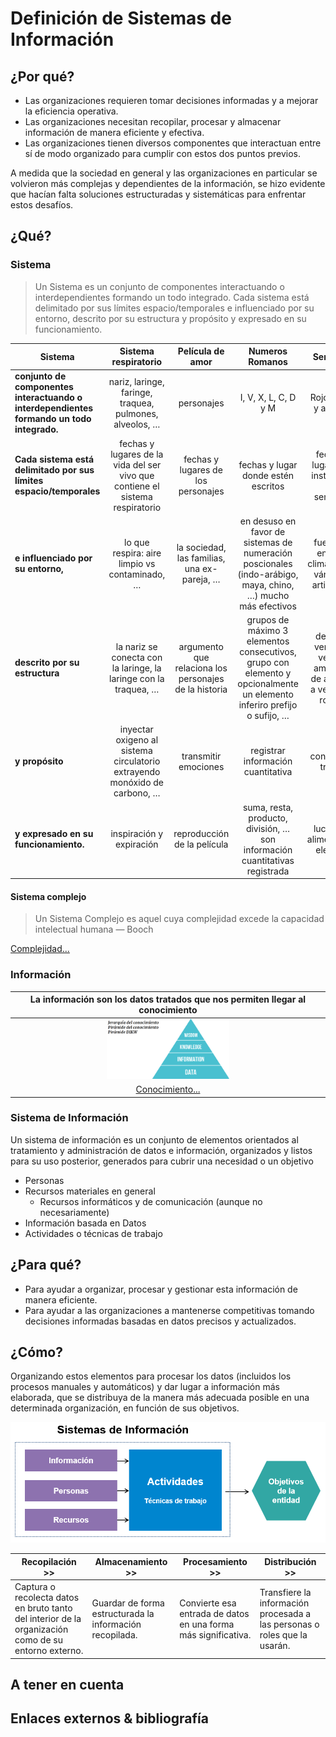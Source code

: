 # Definición de Sistemas de Información

## ¿Por qué?

- Las organizaciones requieren tomar decisiones informadas y a mejorar la eficiencia operativa.
- Las organizaciones necesitan recopilar, procesar y almacenar información de manera eficiente y efectiva.
- Las organizaciones tienen diversos componentes que interactuan entre sí de modo organizado para cumplir con estos dos puntos previos.

A medida que la sociedad en general y las organizaciones en particular se volvieron más complejas y dependientes de la información, se hizo evidente que hacían falta soluciones estructuradas y sistemáticas para enfrentar estos desafíos.

## ¿Qué?

### Sistema

> Un Sistema es un conjunto de componentes interactuando o interdependientes formando un todo integrado. Cada sistema está delimitado por sus límites espacio/temporales e influenciado por su entorno, descrito por su estructura y propósito y expresado en su funcionamiento.

|Sistema|Sistema respiratorio|Película de amor|Numeros Romanos|Semaforo
|-|:-:|:-:|:-:|:-:
**conjunto de componentes interactuando o interdependientes formando un todo integrado.**|nariz, laringe, faringe, traquea, pulmones, alveolos, …​|personajes|I, V, X, L, C, D y M|Rojo, verde y amarillo
**Cada sistema está delimitado por sus límites espacio/temporales**|fechas y lugares de la vida del ser vivo que contiene el sistema respiratorio|fechas y lugares de los personajes|fechas y lugar donde estén escritos|fechas y lugar de la instalación del semáforo
**e influenciado por su entorno,**|lo que respira: aire limpio vs contaminado, …​|la sociedad, las familias, una ex-pareja, …​|en desuso en favor de sistemas de numeración poscionales (indo-arábigo, maya, chino, …​) mucho más efectivos|fuente de energía, climatología, vándalos, artistas, …​
**descrito por su estructura**|la nariz se conecta con la laringe, la laringe con la traquea, …​|argumento que relaciona los personajes de la historia|grupos de máximo 3 elementos consecutivos, grupo con elemento y opcionalmente un elemento inferiro prefijo o sufijo, …​|de rojo a verde, de verda a amarillo y de amarillo a verdo y/o rojo, …​
**y propósito**|inyectar oxigeno al sistema circulatorio extrayendo monóxido de carbono, …​|transmitir emociones|registrar información cuantitativa|controlar el tráfico
**y expresado en su funcionamiento.**|inspiración y expiración|reproducción de la película|suma, resta, producto, división, …​ son información cuantitativas registrada|luces con alimentación electrica

#### Sistema complejo

> Un Sistema Complejo es aquel cuya complejidad excede la capacidad intelectual humana — Booch

[Complejidad...](https://docs.google.com/presentation/d/1FBjSPhSYrgBQjVp8HefkiJA_AwJU_bq24b8WMz3xzOA/edit?usp=sharing)

### Información

<div align="center">

|La información son los datos tratados que nos permiten llegar al conocimiento|
|:-:|
|<img src="../images/piramideDIKW.png" width="40%">|
|[Conocimiento...](https://docs.google.com/presentation/d/1QJdg8M0iOwv1gxydwcza6X0dkZmrlaxFf1PH87X7gRo/edit?usp=sharing)|

</div>
  
### Sistema de Información

Un sistema de información es un conjunto de elementos orientados al tratamiento y administración de datos e información, organizados y listos para su uso posterior, generados para cubrir una necesidad o un objetivo

- Personas
- Recursos materiales en general
  - Recursos informáticos y de comunicación (aunque no necesariamente)
- Información basada en Datos
- Actividades o técnicas de trabajo

## ¿Para qué?

- Para ayudar a organizar, procesar y gestionar esta información de manera eficiente.
- Para ayudar a las organizaciones a mantenerse competitivas  tomando decisiones informadas basadas en datos precisos y actualizados.

## ¿Cómo?

Organizando estos elementos para procesar los datos (incluidos los procesos manuales y automáticos) y dar lugar a información más elaborada, que se distribuya de la manera más adecuada posible en una determinada organización, en función de sus objetivos.

<div align="center">

![](/images/elementosInteraccionDSI.png)

</div>

|Recopilación >>|Almacenamiento >>|Procesamiento >>|Distribución >>|
-|-|-|-
Captura o recolecta datos en bruto tanto del interior de la organización como de su entorno externo.|Guardar de forma estructurada la información recopilada.|Convierte esa entrada de datos en una forma más significativa.|Transfiere la información procesada a las personas o roles que la usarán.



## A tener en cuenta



## Enlaces externos & bibliografía
